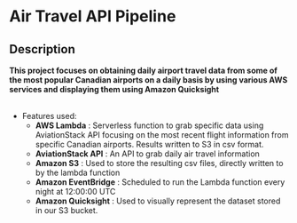 <h1> Air Travel API Pipeline </h1>

<h2> Description </h2>
<b>This project focuses on obtaining daily airport travel data from some of the most popular Canadian airports on a daily basis by using various AWS services and displaying them using Amazon Quicksight </b>
<br></br>

- Features used:
    - <b>AWS Lambda</b> : Serverless function to grab specific data using AviationStack API focusing on the most recent flight information from specific Canadian airports. Results written to S3 in csv format.
    - <b>AviationStack API</b> : An API to grab daily air travel information
    - <b>Amazon S3</b> : Used to store the resulting csv files, directly written to by the lambda function
    - <b>Amazon EventBridge</b> : Scheduled to run the Lambda function every night at 12:00:00 UTC 
    - <b>Amazon Quicksight</b> : Used to visually represent the dataset stored in our S3 bucket.
 
  
     
